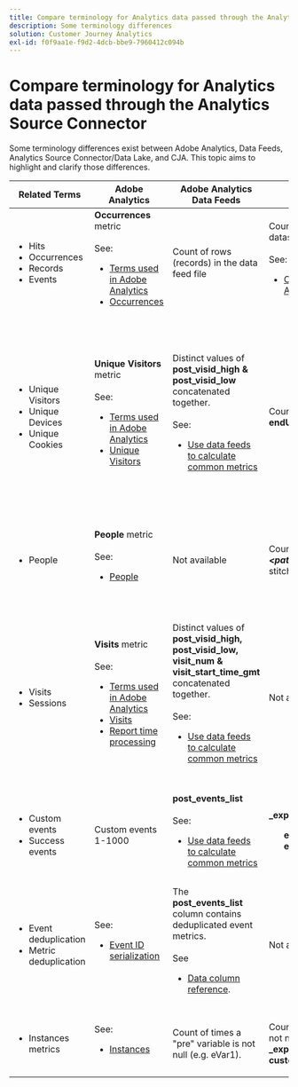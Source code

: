 ```yaml
---
title: Compare terminology for Analytics data passed through the Analytics Source Connector
description: Some terminology differences
solution: Customer Journey Analytics
exl-id: f0f9aa1e-f9d2-4dcb-bbe9-7960412c094b
---
```

# Compare terminology for Analytics data passed through the Analytics Source Connector

Some terminology differences exist between Adobe Analytics, Data Feeds, Analytics Source Connector/Data Lake, and CJA. This topic aims to highlight and clarify those differences.

| Related Terms | Adobe Analytics | Adobe Analytics Data Feeds | Analytics Source Connector/Data Lake | CJA | Notes |
|---|---|---|---|---|---|
| <ul><li>Hits</li><li>Occurrences</li><li>Records</li><li>Events</li></ul> | **Occurrences** metric<br><br>See:<ul><li>[Terms used in Adobe Analytics](https://experienceleague.adobe.com/docs/analytics/technotes/terms.html?lang=en)</li><li>[Occurrences](https://experienceleague.adobe.com/docs/analytics/components/metrics/occurrences.html?lang=en)</li></ul>  | Count of rows (records) in the data feed file  | Count of rows (records) in the dataset<br><br>See:<ul><li>[Compare your Adobe Analytics data to CJA data](https://experienceleague.adobe.com/docs/analytics-platform/using/troubleshooting/compare.html?lang=en)</li></ul>  | **Events** metric  | <ul><li>"Hit" and "occurrence" are synonymous in Adobe Analytics.</li><li>See _Custom Events_ below.</li><li>Certain data is filtered as it passes through the Analytics Source Connector to AEP. See [Compare your Adobe Analytics data to CJA data](https://experienceleague.adobe.com/docs/analytics-platform/using/troubleshooting/compare.html?lang=en)   |
| <ul><li>Unique Visitors</li><li>Unique Devices</li><li>Unique Cookies</li></ul>  | **Unique Visitors** metric<br><br>See:<ul><li>[Terms used in Adobe Analytics](https://experienceleague.adobe.com/docs/analytics/technotes/terms.html?lang=en)</li><li>[Unique Visitors](https://experienceleague.adobe.com/docs/analytics/components/metrics/unique-visitors.html?lang=en)</li></ul>  | Distinct values of **post\_visid\_high & post\_visid\_low** concatenated together.<br><br>See:<ul><li>[Use data feeds to calculate common metrics](https://experienceleague.adobe.com/docs/analytics/export/analytics-data-feed/data-feed-contents/datafeeds-calculate.html?lang=en)</li></ul>  | Count distinct of **endUserIDs.\_experience.aaid.id**  | **People** metric, if **endUserIDs.\_experience.aaid.id** is chosen as the Person ID. | <ul><li>A "visitor" in Adobe Analytics is usually associated with a "device identifier" such as a cookie. AAID is the primary device identifier in Adobe Analytics, not ECID. See also [AAID, ECID, AACUSTOMID and the Analytics Source Connector](https://experienceleague.adobe.com/docs/analytics-platform/using/cja-overview/compare-aa-cja/aaid-ecid-adc.html?lang=en).</li><li>"Visitor" is not an out-of-the-box metric in CJA. But if you choose **endUserIDs.\_experience.aaid.id** as the Person ID, the People metric in CJA is roughly equivalent to Unique Visitors in Adobe Analytics.</li></ul> |
| <ul><li>People</li></ul> | **People** metric<br><br> See:<ul><li>[People](https://experienceleague.adobe.com/docs/analytics/components/metrics/people.html?lang=en)</li></ul> | Not available | Count distinct of **_\<path\>_.stitchedId** (available in stitched datasets only)  | **People** metric  | <ul><li>The People metric in CJA is the count distinct of Person IDs. Depending on what you choose as the Person ID in the CJA connection, the People metric can mean different things.</ul></li>  |
| <ul><li>Visits</li><li>Sessions</li></ul> | **Visits** metric<br><br>See:<ul><li>[Terms used in Adobe Analytics](https://experienceleague.adobe.com/docs/analytics/technotes/terms.html?lang=en)</li><li>[Visits](https://experienceleague.adobe.com/docs/analytics/components/metrics/visits.html?lang=en)</li><li>[Report time processing](https://experienceleague.adobe.com/docs/analytics/components/virtual-report-suites/vrs-report-time-processing.html?lang=en)</ul></li> | Distinct values of **post\_visid\_high, post\_visid\_low, visit\_num & visit\_start\_time\_gmt** concatenated together.<br><br>See:<ul><li>[Use data feeds to calculate common metrics](https://experienceleague.adobe.com/docs/analytics/export/analytics-data-feed/data-feed-contents/datafeeds-calculate.html?lang=en)</li></ul> | Not available  | **Sessions** metric  | <ul><li>With report-time processing in Adobe Analytics virtual report suites and CJA data views, the concept of a visit (session) is configurable. As a result, visit (session) counts may differ between environments depending on the definition applied. See also [Compare data processing across Adobe Analytics and CJA reporting features](https://experienceleague.adobe.com/docs/analytics-platform/using/cja-overview/compare-aa-cja/data-processing-comparisons.html?lang=en) and [Virtual Report Suites, Data Views, AEP Sandboxes and the Analytics Source Connector](https://experienceleague.adobe.com/docs/analytics-platform/using/cja-overview/compare-aa-cja/vrs-dataview-sandbox-adc.html?lang=en).                                                                                                                                                                                                                                                                                                                                                                                                                           |
| <ul><li>Custom events</li><li>Success events</li></ul>  | Custom events 1-1000  | **post\_events\_list**<br><br>See:<ul><li>[Use data feeds to calculate common metrics](https://experienceleague.adobe.com/docs/analytics/export/analytics-data-feed/data-feed-contents/datafeeds-calculate.html?lang=en)  | **\_experience.analytics.<ul>event1to100.event1** through<br>**event901to1000.event1000**</ul> |**\_experience.analytics.<ul>event1to100.event1** through<br>**event901to1000.event1000**</ul> | <ul><li>An "event" in Adobe Analytics is a [Success Event](https://experienceleague.adobe.com/docs/analytics/components/metrics/custom-events.html?lang=en) (custom event) that has been set in an Adobe Analytics image request (data collection server call.)</ul>  |
| <ul><li>Event deduplication</li><li>Metric deduplication</ul></li>  | See:<ul><li>[Event ID serialization](https://experienceleague.adobe.com/docs/analytics/implementation/vars/page-vars/events/event-serialization.html?lang=en)</li></ul>  |  The **post_events_list** column contains deduplicated event metrics.<br><br>See <ul><li>[Data column reference](https://experienceleague.adobe.com/docs/analytics/export/analytics-data-feed/data-feed-contents/datafeeds-reference.html?lang=en). </ul></li> | Not available  | See:<ul><li>[Metric deduplication component settings](https://experienceleague.adobe.com/docs/analytics-platform/using/cja-dataviews/component-settings/metric-deduplication.html?lang=en)  | <ul><li>Event/metric de-duplication in Adobe Analytics differs slightly from CJA. In Adobe Analytics, deduplication occurs at data processing time. In CJA, deduplication occurs at report runtime, providing more flexibility. Deduplicated metrics may differ slightly in Adobe Analytics vs CJA.</li></ul>    |    
| <ul><li>Instances metrics</li></ul>| See:<ul><li>[Instances](https://experienceleague.adobe.com/docs/analytics/components/metrics/instances.html?lang=en) | Count of times a "pre" variable is not null (e.g. eVar1). | Count of times a "mid" variable is not null (e.g. **\_experience.analytics.<br>customDimensions.eVars.eVar1**). | You can create **Instances** metrics by [creating metrics from eVar fields.](https://experienceleague.adobe.com/docs/analytics-platform/using/cja-dataviews/data-views-usecases.html)| <ul><li>Instances is normally associated with prop and eVar columns as a means to determine how many times the variable has been set. |
